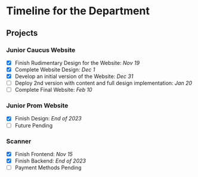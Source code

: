 # Timeline for the Department


## Projects

### **Junior Caucus Website**
- [x] Finish Rudimentary Design for the Website: *Nov 19*
- [x] Complete Website Design: *Dec 1*
- [x] Develop an initial version of the Website: *Dec 31*
- [ ] Deploy 2nd version with content and full design implementation: *Jan 20*
- [ ] Complete Final Website: *Feb 10*

### **Junior Prom Website**
- [x] Finish Design: *End of 2023*
- [ ] Future Pending

### **Scanner**
- [x] Finish Frontend: *Nov 15*
- [x] Finish Backend: *End of 2023*
- [ ] Payment Methods Pending
